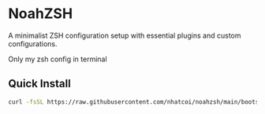 # NoahZSH

A minimalist ZSH configuration setup with essential plugins and custom configurations.

Only my zsh config in terminal

## Quick Install

```bash
curl -fsSL https://raw.githubusercontent.com/nhatcoi/noahzsh/main/bootstrap.sh | bash
```


